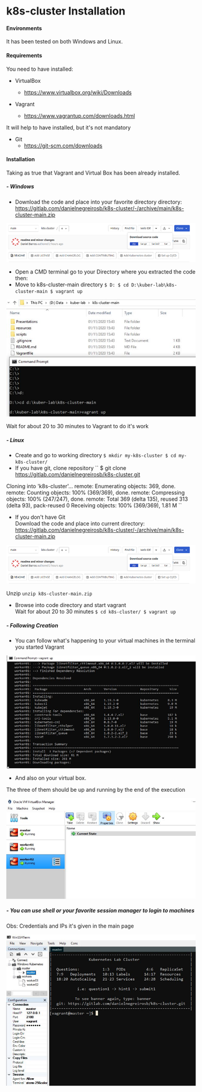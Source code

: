 # k8s-cluster Installation

#### Environments

It has been tested on both Windows and Linux.

#### Requirements

You need to have installed:

- VirtualBox
    - https://www.virtualbox.org/wiki/Downloads
    
- Vagrant
    - https://www.vagrantup.com/downloads.html
    
It will help to have installed, but it's not mandatory

- Git
    - https://git-scm.com/downloads
    
    
#### Installation

Taking as true that Vagrant and Virtual Box has been already installed.

##### - Windows

- Download the code and place into your favorite directory directory:  https://gitlab.com/danielnegreirosb/k8s-cluster/-/archive/main/k8s-cluster-main.zip
 
![download](images/download.code.zip.png)

- Open a CMD terminal go to your Directory where you extracted the code then:
- Move to k8s-cluster-main directory
``
$ D:
$ cd D:\kuber-lab\k8s-cluster-main
$ vagrant up
``

![start](images/vagrant-up-win.JPG)

Wait for about 20 to 30 minutes to Vagrant to do it's work



##### - Linux

- Create and go to working directory
``
$ mkdir my-k8s-cluster
$ cd my-k8s-cluster/
``
- If you have git, clone repository
``
$ git clone https://gitlab.com/danielnegreirosb/k8s-cluster.git

Cloning into 'k8s-cluster'...
remote: Enumerating objects: 369, done.
remote: Counting objects: 100% (369/369), done.
remote: Compressing objects: 100% (247/247), done.
remote: Total 369 (delta 135), reused 313 (delta 93), pack-reused 0
Receiving objects: 100% (369/369), 1.81 M
``

- If you don't have Git\
 Download the code and place into current directory:  https://gitlab.com/danielnegreirosb/k8s-cluster/-/archive/main/k8s-cluster-main.zip
 
 ![download](images/download.code.zip.png)

Unzip
`unzip k8s-cluster-main.zip `


- Browse into code directory and start vagrant\
Wait for about 20 to 30 minutes
``
$ cd k8s-cluster/
$ vagrant up
``

##### - Following Creation

- You can follow what's happening to your virtual machines in the terminal you started Vagrant

![Installing](images/installing.JPG)
 
- And also on your virtual box.

The three of them should be up and running by the end of the execution

![Virtual Box](images/virtualbox.JPG)


##### - You can use shell or your favorite session manager to login to machines

Obs: Credentials and IPs it's given in the main page

![Installing](images/ssh.JPG)